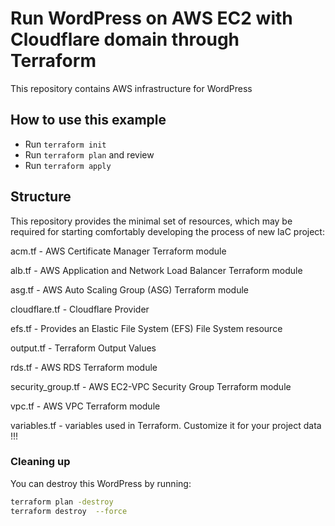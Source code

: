 # Run WordPress on AWS EC2 with Cloudflare domain through Terraform

This repository contains AWS infrastructure for WordPress

## How to use this example

- Run `terraform init`
- Run `terraform plan` and review
- Run `terraform apply`

## Structure
This repository provides the minimal set of resources, which may be required for starting comfortably developing the process of new IaC project:

  acm.tf - AWS Certificate Manager Terraform module

  alb.tf - AWS Application and Network Load Balancer Terraform module

  asg.tf - AWS Auto Scaling Group (ASG) Terraform module

  cloudflare.tf - Cloudflare Provider

  efs.tf - Provides an Elastic File System (EFS) File System resource

  output.tf - Terraform Output Values

  rds.tf - AWS RDS Terraform module

  security_group.tf - AWS EC2-VPC Security Group Terraform module

  vpc.tf - AWS VPC Terraform module

  variables.tf - variables used in Terraform. Customize it for your project data !!!

### Cleaning up

You can destroy this WordPress by running:

```bash
terraform plan -destroy
terraform destroy  --force
```
